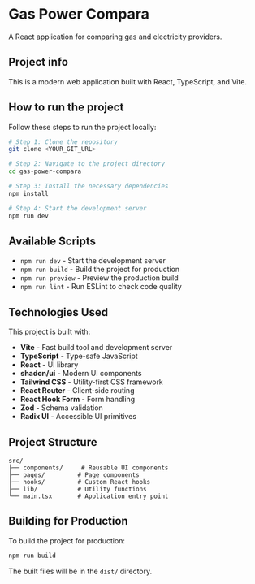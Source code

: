 # Gas Power Compara

A React application for comparing gas and electricity providers.

## Project info

This is a modern web application built with React, TypeScript, and Vite.

## How to run the project

Follow these steps to run the project locally:

```sh
# Step 1: Clone the repository
git clone <YOUR_GIT_URL>

# Step 2: Navigate to the project directory
cd gas-power-compara

# Step 3: Install the necessary dependencies
npm install

# Step 4: Start the development server
npm run dev
```

## Available Scripts

- `npm run dev` - Start the development server
- `npm run build` - Build the project for production
- `npm run preview` - Preview the production build
- `npm run lint` - Run ESLint to check code quality

## Technologies Used

This project is built with:

- **Vite** - Fast build tool and development server
- **TypeScript** - Type-safe JavaScript
- **React** - UI library
- **shadcn/ui** - Modern UI components
- **Tailwind CSS** - Utility-first CSS framework
- **React Router** - Client-side routing
- **React Hook Form** - Form handling
- **Zod** - Schema validation
- **Radix UI** - Accessible UI primitives

## Project Structure

```
src/
├── components/     # Reusable UI components
├── pages/         # Page components
├── hooks/         # Custom React hooks
├── lib/           # Utility functions
└── main.tsx       # Application entry point
```

## Building for Production

To build the project for production:

```sh
npm run build
```

The built files will be in the `dist/` directory.